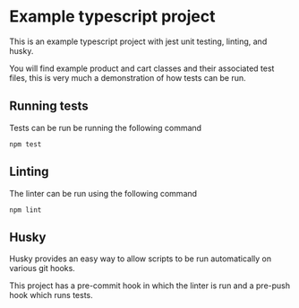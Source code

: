 # Example typescript project

This is an example typescript project with jest unit testing, linting, and husky.

You will find example product and cart classes and their associated test files, this is very much a demonstration of how tests can be run.

## Running tests

Tests can be run be running the following command

```
npm test
```

## Linting

The linter can be run using the following command

```
npm lint
```

## Husky

Husky provides an easy way to allow scripts to be run automatically on various git hooks.

This project has a pre-commit hook in which the linter is run and a pre-push hook which runs tests.

